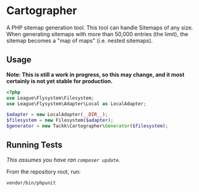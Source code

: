 # Cartographer

A PHP sitemap generation tool.  This tool can handle Sitemaps of any size.  When generating sitemaps
with more than 50,000 entries (the limit), the sitemap becomes a "map of maps" (i.e. nested sitemaps).

## Usage

**Note: This is still a work in progress, so this may change, and it most certainly is not yet stable for
production.**

``` php
<?php
use League\Flysystem\Filesystem;
use League\Flysystem\Adapter\Local as LocalAdapter;

$adapter = new LocalAdapter(__DIR__);
$filesystem = new Filesystem($adapter);
$generator = new Tackk\Cartographer\Generator($filesystem);
```

## Running Tests

*This assumes you have ran `composer update`.*

From the repository root, run:

```
vendor/bin/phpunit
```
